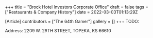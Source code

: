 +++
title = "Brock Hotel Investors Corporate Office"
draft = false
tags = ["Restaurants & Company History"]
date = 2022-03-03T01:13:29Z

[Article]
contributors = ["The 64th Gamer"]
gallery = []
+++
TODO:

Address: 2209 W. 29TH STREET, TOPEKA, KS 66610